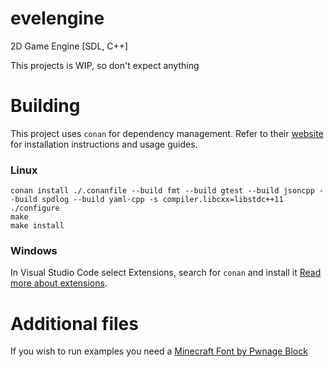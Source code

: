 # evelengine
2D Game Engine [SDL, C++]

This projects is WIP, so don't expect anything

# Building
This project uses `conan` for dependency management. Refer to their [website](https://conan.io) for installation instructions and usage guides. 

### Linux
```
conan install ./.conanfile --build fmt --build gtest --build jsoncpp --build spdlog --build yaml-cpp -s compiler.libcxx=libstdc++11
./configure
make
make install
```

### Windows
In Visual Studio Code select Extensions, search for `conan` and install it [Read more about extensions](https://docs.conan.io/en/latest/integrations/ide/visual_studio.html).



# Additional files
If you wish to run examples you need a [Minecraft Font by Pwnage Block](https://www.deviantart.com/pwnage-block/art/Minecraft-Font-194517479)

